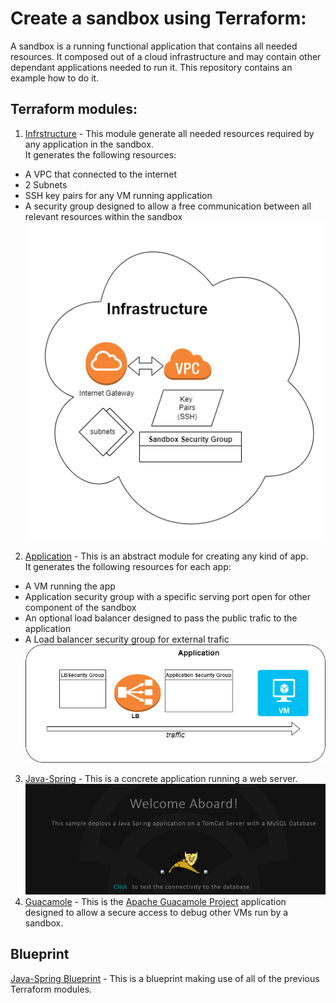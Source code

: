 # Create a sandbox using Terraform:
A sandbox is a running functional application that contains all needed resources.
It composed out of a cloud infrastructure and may contain other dependant applications needed to run it.
This repository contains an example how to do it.

## Terraform modules:
1. [Infrstructure](../terraform-modules/sandbox-infra/) - This module generate all needed resources required by any application in the sandbox.\
It generates the following resources:
- A VPC that connected to the internet
- 2 Subnets
- SSH key pairs for any VM running application
- A security group designed to allow a free communication between all relevant resources within the sandbox\
![infrastructure](../pics/Infrastructure.png)
2. [Application](../terraform-modules/sandbox-application/) - This is an abstract module for creating any kind of app.\
It generates the following resources for each app:
- A VM running the app
- Application security group with a specific serving port open for other component of the sandbox
- An optional load balancer designed to pass the public trafic to the application
- A Load balancer security group for external trafic
![application](../pics/application.png)

3. [Java-Spring](../terraform-modules/java-spring/) - This is a concrete application running a web server.\
![Java-Spring](../pics/Java%20Spring.png)
4. [Guacamole](../terraform-modules/guacamole/) - This is the [Apache Guacamole Project](https://guacamole.apache.org/) application designed to allow a secure access to debug other VMs run by a sandbox.
## Blueprint
[Java-Spring Blueprint](../blueprints/java-spring.yaml) - This is a blueprint making use of all of the previous Terraform modules.
